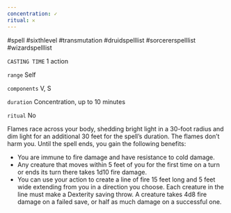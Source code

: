 ```yaml
---
concentration: ✓
ritual: 𐄂
---
```

#spell #sixthlevel #transmutation #druidspelllist #sorcererspelllist #wizardspelllist

`CASTING TIME`
1 action

`range`
Self

`components`
V, S

`duration`
Concentration, up to 10 minutes

`ritual`
No

Flames race across your body, shedding bright light in a 30-foot radius and dim light for an additional 30 feet for the spell’s duration. The flames don’t harm you. Until the spell ends, you gain the following benefits:

- You are immune to fire damage and have resistance to cold damage.
- Any creature that moves within 5 feet of you for the first time on a turn or ends its turn there takes 1d10 fire damage.
- You can use your action to create a line of fire 15 feet long and 5 feet wide extending from you in a direction you choose. Each creature in the line must make a Dexterity saving throw. A creature takes 4d8 fire damage on a failed save, or half as much damage on a successful one.